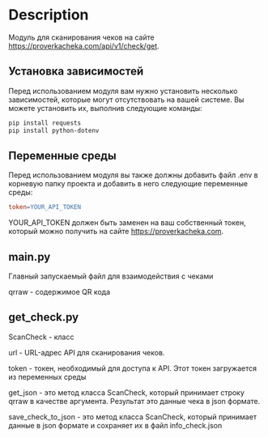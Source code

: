 # Description
Модуль для сканирования чеков на сайте https://proverkacheka.com/api/v1/check/get.


## Установка зависимостей
Перед использованием модуля вам нужно установить несколько зависимостей, которые могут отсутствовать на вашей системе. Вы можете установить их, выполнив следующие команды:

```bash
pip install requests
pip install python-dotenv
```
## Переменные среды
Перед использованием модуля вы также должны добавить файл .env в корневую папку проекта и добавить в него следующие переменные среды:

```makefile
token=YOUR_API_TOKEN
```
YOUR_API_TOKEN должен быть заменен на ваш собственный токен, который можно получить на сайте https://proverkacheka.com.

## main.py
Главный запускаемый файл для взаимодействия с чеками

qrraw - содержимое QR кода

## get_check.py

ScanCheck - класс

url - URL-адрес API для сканирования чеков.

token - токен, необходимый для доступа к API. Этот токен загружается из переменных среды

get_json - это метод класса ScanCheck, который принимает строку qrraw в качестве аргумента. Результат это данные чека в json формате.

save_check_to_json - это метод класса ScanCheck, который принимает данные в json формате и сохраняет их 
в файл info_check.json